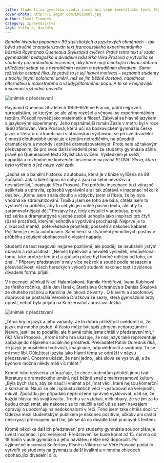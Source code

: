 ```yaml
---
title: Studenti na gymnáziu uvedli inscenaci experimentálního textu Stylistická cvičení Raymonda Queneaua
cover-photo: http://i.imgur.com/LMLqUKnl.jpg
author: Tomáš Trumpeš
category: zpravodajství
tags: kultura, divadlo
---
```


*Banální historka popsaná v 99 stylistických a jazykových obměnách – tak bývá stručně charakterizován text francouzského experimentálního básníka Raymonda Queneaua Stylistická cvičení. Právě tento text si vzala gymnaziální pedagožka a divadelní režisérka Věra Prosová a vytvořila se studenty pozoruhodnou inscenaci, díky které mají účinkující i diváci dobrou příležitost setkat se s netradičním textem a netradičním divadlem. Sama režisérka ostatně říká, že právě to je její hlavní motivací – seznámit studenty s trochu jinými polohami umění, než se jim běžně dostává, nabídnout alternativu k mainstreamu a všudypřítomnému popu. A to se v nejnovější inscenaci rozhodně povedlo.*

<img src="http://i.imgur.com/LMLqUKn.jpg" alt="snímek z představení" class="img-responsive img-popup" data-author="Tomáš Trumpeš">

Raymond Queneau žil v letech 1903–1976 ve Francii, patřil nejprve k surrealistům, se kterými se ale záhy rozešel a věnoval se experimentálním textům. Působil rovněž jako matematik a filosof. Zabýval se hlavně jazykem a jazykovými experimenty. Jeho nejznámější román Zazie v metru byl v roce 1960 zfilmován. Věra Prosová, která učí na boskovickém gymnáziu český jazyk a literaturu v kombinaci s občanskou výchovou, se při své divadelní činnosti dlouhodobě uchyluje k textům netradičním, ne původně dramatickým a mnohdy i obtížně dramatizovatelným. Proto není až takovým překvapením, že pro svou další divadelní práci se studenty gymnázia sáhla právě po Queneauově textu Stylistická cvičení. Výsledkem je svěží, nápaditá a rozhodně ne konvenční inscenace nazvaná *SLOVA: Slova, která byla vyřčena a jež nelze vzíti zpět.*

„Jedná se o banální historku z autobusu, která je v knize vylíčena na 99 způsobů. Jak si lidé šlapou na nohy a jsou na sebe nevraživí a nesnášenliví,“ popisuje Věra Prosová. Pro potřebu inscenace text výrazně seškrtala a upravila, způsobů vyprávění ale i tak zůstává v inscenaci několik desítek. „Knihu jsem znala dlouho a vždycky jsem si říkala, že by byla vhodná ke zdramatizování. Trošku jsem se toho ale bála, chtěla jsem to vystavět na příběhu, aby to nebylo jen volné pásmo textu, ale aby to zarámoval nějaký děj.“ Postavy hry, tedy cestující v autobusu, proto režisérka a dramaturgyně v jedné osobě uchopila jako inspiraci pro čtyři různá prostředí, kterými jednotlivá vyprávění procházejí. Nejprve je to cirkusová manéž, poté vědecké prostředí, podsvětí a nakonec kabaret. Pojítkem je cesta autobusem. Sami herci si ztvárnění jednotlivých postav v průběhu zkoušení obohacovali o vlastní nápady.

Studenti na text reagovali nejprve pozitivně, ale později se neubránili jistým obavám a rozpačitosti. „Neměli trpělivost a neviděli výsledek, nedůvěřovali tomu, také protože ten text a způsob práce byl hodně odlišný od toho, co znali.“ Přípravy představení trvaly více než rok a soudě podle nasazení a přesvědčivosti všech hereckých výkonů studenti nakonec text i zvolenou divadelní formu přijali.

V inscenaci účinkují Nikol Halamásková, Kamila Hrnčířová, Ivana Kubínová ze třetího ročníku, dále Jan Hanák,  Stanislava Ochranová a Denisa Šikulová ze druhého ročníku a Karolína Jelínková z kvarty . O klavírní a saxofonový doprovod se postarala Veronika Dražková ze sexty, která gymnázium brzy opustí, neboť byla přijata na Konzervatoř Jaroslava Ježka.

<img src="http://i.imgur.com/bTiy5WD.jpg" alt="snímek z představení" class="img-responsive img-popup" data-author="Tomáš Trumpeš">

„Téma hry je jazyk a jeho varianty. Je to dobrá příležitost uvědomit si, že jazyk má mnoho podob. A často může být spíš zdrojem nedorozumění. Nevím, jestli se to podařilo, ale hlavně tohle jsme chtěli v představení mít,“ říká Věra Prosová. „Kromě toho hra ukazuje, že nás jazyk také reprezentuje, zařazuje do nějakého sociálního prostředí. Překladatel Patrik Ouředník říká, že jazyk je nositelem tvořivosti, imaginace, odpovědnosti a svobody. To se mi moc líbí. Důležitost jazyka jako hlavní téma se odráží i v názvu představení. Chceme ukázat, že není jedno, jaká slova se vyslovují, a že bychom možná někdy měli víc mlčet.“

Kromě toho režisérka zdůrazňuje, že chce studentům přiblížit jinou tvář literatury a dramatického umění, než běžně znají z mainstreamové kultury. „Byla bych ráda, aby se naučili vnímat a přijímat věci, které nejsou komerční a konzumní. Naučí se ale i spoustu dalších věcí – vystupovat na veřejnosti, mluvit. Zpočátku jim připadalo nepřirozené správně vyslovovat, učit se, že každá hláska má svoji kvalitu. Trochu se vztekali, měli obavy, že se jim za to budou druzí smát, ale nakonec se to naučili a teď už se sami navzájem opravují a upozorňují na nedokonalosti v řeči. Toho jsem také chtěla docílit.“ Odezva mezi studentským publikem je nakonec pozitivní, ačkoliv ani diváci neskrývají překvapení nad tím, jak se dá na divadle také pracovat s textem. 

Kromě několika dalších představení pro studenty gymnázia soubor plánuje uvést inscenaci i pro veřejnost. Představení se bude konat až 15. června od 18 hodin v aule gymnázia  a jeho návštěvu nelze než doporučit. Po výjimečné inscenaci Seifertovy Písně o Viktorce se Věře Prosové podařilo vytvořit se studenty na gymnáziu další kvalitní a v mnoha ohledech obohacující divadelní dílo.


